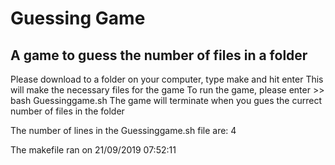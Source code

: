 # Guessing Game

## A game to guess the number of files in a folder

Please download to a folder on your computer, type make and hit enter
This will make the necessary files for the game
To run the game, please enter >> bash Guessinggame.sh
The game will terminate when you gues the currect number of files in the folder

The number of lines in the Guessinggame.sh file are:
4

The makefile ran on
21/09/2019 07:52:11
